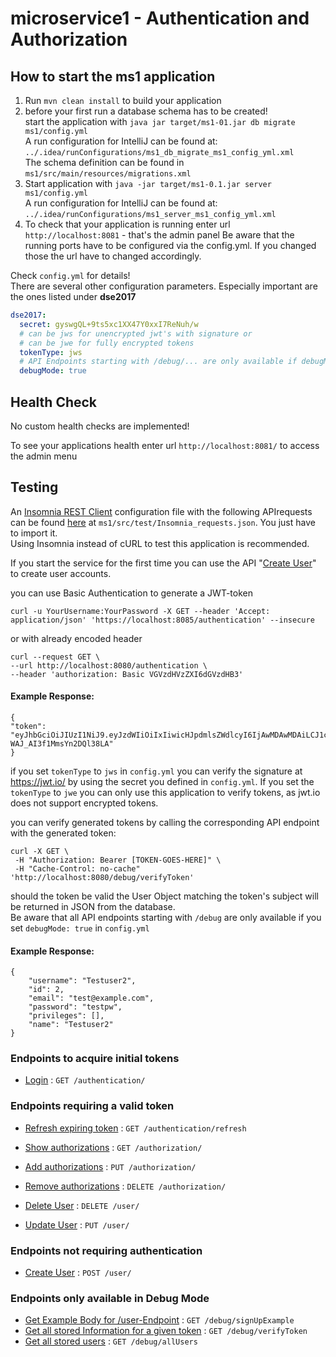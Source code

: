 # microservice1 - Authentication and Authorization

## How to start the ms1 application

1. Run `mvn clean install` to build your application
1. before your first run a database schema has to be created!  
start the application with  `java jar target/ms1-01.jar db migrate ms1/config.yml`  
A run configuration for IntelliJ can be found at: `../.idea/runConfigurations/ms1_db_migrate_ms1_config_yml.xml`  
The schema definition can be found in `ms1/src/main/resources/migrations.xml`
1. Start application with `java -jar target/ms1-0.1.jar server ms1/config.yml`  
A run configuration for IntelliJ can be found at: `../.idea/runConfigurations/ms1_server_ms1_config_yml.xml` 
1. To check that your application is running enter url `http://localhost:8081` - that's the admin panel
Be aware that the running ports have to be configured via the config.yml. If you changed those the url have to changed 
accordingly.

Check `config.yml` for details!  
There are several other configuration parameters. Especially important are the ones listed under **dse2017**  
```yaml
dse2017:
  secret: gyswgQL+9ts5xc1XX47Y0xxI7ReNuh/w
  # can be jws for unencrypted jwt's with signature or
  # can be jwe for fully encrypted tokens
  tokenType: jws
  # API Endpoints starting with /debug/... are only available if debugMode is true
  debugMode: true
```

## Health Check
No custom health checks are implemented!

To see your applications health enter url `http://localhost:8081/` to access the admin menu

## Testing

An [Insomnia REST Client](<https://insomnia.rest/>) configuration file with the following APIrequests 
can be found [here](ms1/src/test/Insomnia_requests.json) at `ms1/src/test/Insomnia_requests.json`. 
You just have to import it.  
Using Insomnia instead of cURL to test this application is recommended.

If you start the service for the first time you can use the API "[Create User](ms1/doc/user/post.md)" to create user accounts.

you can use Basic Authentication to generate a JWT-token  
```
curl -u YourUsername:YourPassword -X GET --header 'Accept: application/json' 'https://localhost:8085/authentication' --insecure
``` 
or with already encoded header  
```
curl --request GET \  
--url http://localhost:8080/authentication \  
--header 'authorization: Basic VGVzdHVzZXI6dGVzdHB3'
```

#### Example Response:  
```
{  
"token":  
"eyJhbGciOiJIUzI1NiJ9.eyJzdWIiOiIxIiwicHJpdmlsZWdlcyI6IjAwMDAwMDAiLCJ1c2VybmFtZSI6IlNvbWVVc2VyIiwiaWF0IjoxNTEwMDA2Njc2LCJqdGkiOiJOMTlOamdDX2Z6YktsNDBrcWJrVkJBIn0.jryS11x0DaISrUCP8qT_-WAJ_AI3f1MmsYn2DQl38LA"   
}
```

if you set `tokenType` to `jws` in `config.yml` you can verify the signature at <https://jwt.io/> by using the secret you defined in 
`config.yml`. If you set the  `tokenType` to `jwe` you can only use this application to verify tokens, as jwt.io does not support
encrypted tokens.

you can verify generated tokens by calling the corresponding API endpoint with the generated token:  
```
curl -X GET \  
 -H "Authorization: Bearer [TOKEN-GOES-HERE]" \  
 -H "Cache-Control: no-cache" 'http://localhost:8080/debug/verifyToken'
```  
should the token be valid the User Object matching the token's subject will be returned in JSON from the database.  
Be aware that all API endpoints starting with `/debug` are only available if you set `debugMode: true` in `config.yml`
#### Example Response:  
```
{
	"username": "Testuser2",
	"id": 2,
	"email": "test@example.com",
	"password": "testpw",
	"privileges": [],
	"name": "Testuser2"
}
```

### Endpoints to acquire initial tokens

* [Login](ms1/doc/authentication/get.md) : `GET /authentication/`

### Endpoints requiring a valid token
* [Refresh expiring token](ms1/doc/authentication/refresh/get.md) : `GET /authentication/refresh`

* [Show authorizations](ms1/doc/authorization/get.md) : `GET /authorization/`
* [Add authorizations](ms1/doc/authorization/put.md) : `PUT /authorization/`
* [Remove authorizations](ms1/doc/authorization/delete.md) : `DELETE /authorization/`
  
  
* [Delete User](ms1/doc/user/delete.md) : `DELETE /user/`
* [Update User](ms1/doc/user/put.md) : `PUT /user/`

### Endpoints not requiring authentication

* [Create User](ms1/doc/user/post.md) : `POST /user/`

### Endpoints only available in Debug Mode

* [Get Example Body for /user-Endpoint](ms1/doc/debug/signUpExample/get.md) : `GET /debug/signUpExample`
* [Get all stored Information for a given token](ms1/doc/debug/verifyToken/get.md) : `GET /debug/verifyToken`
* [Get all stored users](ms1/doc/debug/allUsers/get.md) : `GET /debug/allUsers`
